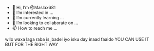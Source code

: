 - 👋 Hi, I’m @Maslax681
- 👀 I’m interested in ...
- 🌱 I’m currently learning ...
- 💞️ I’m looking to collaborate on ...
- 📫 How to reach me ...

<!---
Maslax681/Maslax681 is a ✨ special ✨ repository because its `README.md` (this file) appears on your GitHub profile.
You can click the Preview link to take a look at your changes.
--->
wllo waxa laga raba is_badel iyo isku day inaad faaido
 YOU CAN USE IT BUT FOR THE RIGHT WAY
